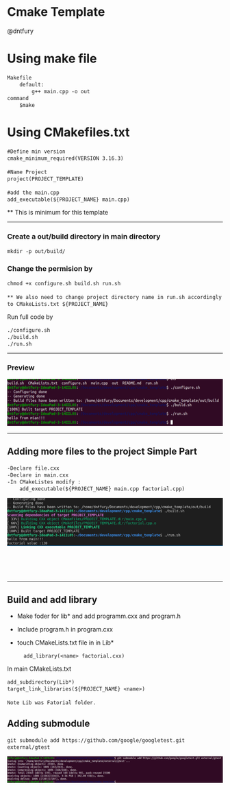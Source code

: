 # Cmake Template 
@dntfury

# Using make file
    Makefile
        default:
            g++ main.cpp -o out
    command
        $make
    

# Using CMakefiles.txt

    #Define min version
    cmake_minimum_required(VERSION 3.16.3)

    #Name Project
    project(PROJECT_TEMPLATE)

    #add the main.cpp
    add_executable(${PROJECT_NAME} main.cpp)

** This is minimum for this template

<hr>

### Create a out/build directory in main directory
    
    mkdir -p out/build/

### Change the permision by 

    chmod +x configure.sh build.sh run.sh
    
    ** We also need to change project directory name in run.sh accordingly to CMakeLists.txt ${PROJECT_NAME}

Run full code by

    ./configure.sh
    ./build.sh
    ./run.sh


<hr>

### Preview

![SC](SC.png)



<hr>

## Adding more files to the project Simple Part

    -Declare file.cxx
    -Declare in main.cxx
    -In CMakeListes modify :
        add_executable(${PROJECT_NAME} main.cpp factorial.cpp)


![SC2](SC2.png)

<br>
<br>
<br>
<hr>

## Build and add library

- Make foder for lib* and add programm.cxx and program.h
- Include program.h in program.cxx
- touch CMakeLists.txt file in in Lib*
    
        add_library(<name> factorial.cxx)

In main CMakeLists.txt

    add_subdirectory(Lib*)
    target_link_libraries(${PROJECT_NAME} <name>)

    Note Lib was Fatorial folder.

## Adding submodule

    git submodule add https://github.com/google/googletest.git external/gtest

![SC3](SC3.png)    


